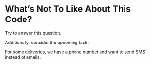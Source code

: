 What’s Not To Like About This Code?
===================================

Try to answer this question.


Additionally, consider the upcoming task: 

For some deliveries, we have a phone number and want to send SMS instead of emails.


